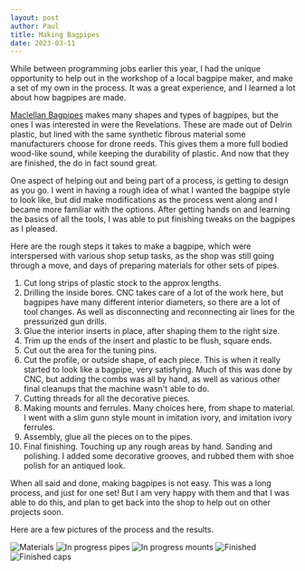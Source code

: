 ```yaml
---
layout: post
author: Paul
title: Making Bagpipes
date: 2023-03-11
---
```


While between programming jobs earlier this year,
I had the unique opportunity to help out in the workshop of a local bagpipe maker, and make a set of my own in the process.
It was a great experience, and I learned a lot about how bagpipes are made.

[Maclellan Bagpipes](https://www.maclellanbagpipes.com) makes many shapes and types of bagpipes, but the ones I was interested in were the Revelations.
These are made out of Delrin plastic, but lined with the same synthetic fibrous material some manufacturers choose for drone reeds.
This gives them a more full bodied wood-like sound, while keeping the durability of plastic.
And now that they are finished, the do in fact sound great.

One aspect of helping out and being part of a process, is getting to design as you go.
I went in having a rough idea of what I wanted the bagpipe style to look like, but did make modifications as the process went along and I became more familiar with the options.
After getting hands on and learning the basics of all the tools, I was able to put finishing tweaks on the bagpipes as I pleased.

Here are the rough steps it takes to make a bagpipe, which were interspersed with various shop setup tasks, as the shop was still going through a move, and days of preparing materials for other sets of pipes.

1. Cut long strips of plastic stock to the approx lengths.
2. Drilling the inside bores. CNC takes care of a lot of the work here, but bagpipes have many different interior diameters, so there are a lot of tool changes. As well as disconnecting and reconnecting air lines for the pressurized gun drills. 
3. Glue the interior inserts in place, after shaping them to the right size.
4. Trim up the ends of the insert and plastic to be flush, square ends. 
5. Cut out the area for the tuning pins.
6. Cut the profile, or outside shape, of each piece. This is when it really started to look like a bagpipe, very satisfying. Much of this was done by CNC, but adding the combs was all by hand, as well as various other final cleanups that the machine wasn't able to do. 
7. Cutting threads for all the decorative pieces.
8. Making mounts and ferrules. Many choices here, from shape to material. I went with a slim gunn style mount in imitation ivory, and imitation ivory ferrules.
9. Assembly, glue all the pieces on to the pipes. 
10. Final finishing. Touching up any rough areas by hand. Sanding and polishing. I added some decorative grooves, and rubbed them with shoe polish for an antiqued look.

When all said and done, making bagpipes is not easy. This was a long process, and just for one set!
But I am very happy with them and that I was able to do this, and plan to get back into the shop to help out on other projects soon.

Here are a few pictures of the process and the results.

![Materials](/assets/images/revelation/IMG_0234.png)
![In progress pipes](/assets/images/revelation/IMG_0262.png)
![In progress mounts](/assets/images/revelation/IMG_0265.png)
![Finished](/assets/images/revelation/IMG_0269.png)
![Finished caps](/assets/images/revelation/IMG_0273.png)

